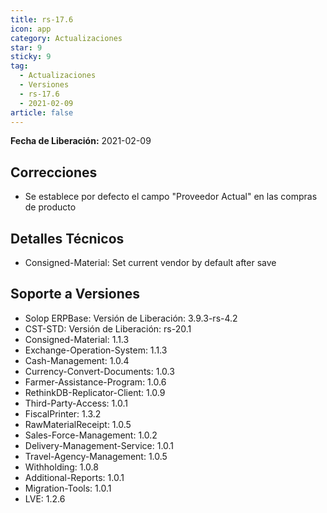 ```yaml
---
title: rs-17.6
icon: app
category: Actualizaciones
star: 9
sticky: 9
tag:
  - Actualizaciones
  - Versiones
  - rs-17.6
  - 2021-02-09
article: false
---
```


**Fecha de Liberación:** 2021-02-09

## Correcciones

- Se establece por defecto el campo "Proveedor Actual" en las compras de producto

## Detalles Técnicos

- Consigned-Material: Set current vendor by default after save

## Soporte a Versiones

- Solop ERPBase: Versión de Liberación: 3.9.3-rs-4.2
- CST-STD: Versión de Liberación: rs-20.1
- Consigned-Material: 1.1.3
- Exchange-Operation-System: 1.1.3
- Cash-Management: 1.0.4
- Currency-Convert-Documents: 1.0.3
- Farmer-Assistance-Program: 1.0.6
- RethinkDB-Replicator-Client: 1.0.9
- Third-Party-Access: 1.0.1
- FiscalPrinter: 1.3.2
- RawMaterialReceipt: 1.0.5
- Sales-Force-Management: 1.0.2
- Delivery-Management-Service: 1.0.1
- Travel-Agency-Management: 1.0.5
- Withholding: 1.0.8
- Additional-Reports: 1.0.1
- Migration-Tools: 1.0.1
- LVE: 1.2.6
